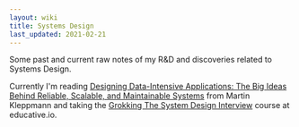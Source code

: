 ```yaml
---
layout: wiki
title: Systems Design
last_updated: 2021-02-21
---
```

Some past and current raw notes of my R&D and discoveries related to Systems Design.

Currently I'm reading [Designing Data-Intensive Applications: The Big Ideas Behind Reliable, Scalable, and Maintainable Systems](./designing-data-intensive-applications/) from  Martin Kleppmann and taking the [Grokking The System Design Interview](./grokking-the-system-design-interview) course at educative.io.
